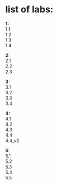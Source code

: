 # list of labs:  
**1:**  
1.1  
1.2  
1.3  
1.4  
  
**2:**  
2.1  
2.2  
2.3  
  
**3:**  
3.1  
3.2  
3.3  
3.4  
  
**4:**  
4.1  
4.2  
4.3  
4.4  
4.4_v2
  
**5:**  
5.1  
5.2  
5.3  
5.4  
5.5
